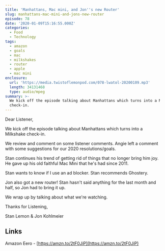 ```yaml
---
title: 'Manhattans, Mac mini, and Jon''s new Router'
slug: manhattans-mac-mini-and-jons-new-router
episode: 78
date: '2020-01-09T15:16:55.000Z'
categories:
  - Food
  - Technology
tags:
  - amazon
  - goals
  - mac
  - milkshakes
  - router
  - apple
  - mac mini
enclosure:
  url: 'https://media.twistoflemonpod.com/078-lwatol-20200109.mp3'
  length: 34131468
  type: audio/mpeg
summary: >-
  We kick off the episode talking about Manhattans which turns into a Milkshake
  check-in.
---
```


Dear Listener,

We kick off the episode talking about Manhattans which turns into a Milkshake check-in.

We review and comment on some listener comments. Angie left a comment with some suggestions for our 2020 resolutions/goals.

Stan continues his trend of getting rid of things that no longer bring him joy. He gave up his old faithful Mac Mini that he's had since 2011.

Stan wants to know if I use an ad blocker. Stan recommends Ghostery.

Jon also got a new router! Stan hasn't said anything for the last month and half, so Jon had to bring it up.

We wrap up by talking about what we're watching.

Thanks for Listening,

Stan Lemon & Jon Kohlmeier

## Links

Amazon Eero - [https://amzn.to/2tF0JiP](https://amzn.to/2tF0JiP)
